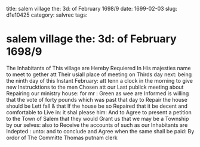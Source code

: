 title: salem village the: 3d: of February 1698/9
date: 1699-02-03
slug: d1e10425
category: salvrec
tags: 


<div markdown class="doc" id="d1e10425">


# salem village the: 3d: of February 1698/9

The Inhabitants of This village are Hereby Requiered In His majesties name to meet to gether att Their usiall place of meeting on Thirds day next: being the ninth day of this Instant February: att tenn a clock in the morning to give new Instrucktions to the men Chosen att our Last publick meeting about Repairing our ministry house: for mr : Green as wee are Informed is willing that the vote of forty pounds which was past that day to Repair the house should be Lett fall & that If the house be so Repaired that it be decent and comfortable to Live in: it shal please him: And to Agree to present a petition to the Town of Salem that they would Grant us that we may be a Township by our selves: also to Receive the accounts of such as our Inhabitants are Indepted : unto: and to conclude and Agree when the same shall be paid: By ordor of The Committe Thomas putnam clerk
</div>